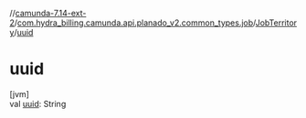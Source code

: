 //[camunda-7.14-ext-2](../../../index.md)/[com.hydra_billing.camunda.api.planado_v2.common_types.job](../index.md)/[JobTerritory](index.md)/[uuid](uuid.md)

# uuid

[jvm]\
val [uuid](uuid.md): String
